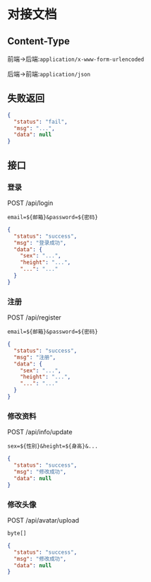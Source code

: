 # 对接文档


## Content-Type

前端->后端:`application/x-www-form-urlencoded`

后端->前端:`application/json`

## 失败返回

```json
{
  "status": "fail",
  "msg": "...",
  "data": null
}
```

## 接口

### 登录

POST /api/login

`email=${邮箱}&password=${密码}`

```json
{
  "status": "success",
  "msg": "登录成功",
  "data": {
    "sex": "...",
    "height": "...",
    "...": "..."
  }
}
```

### 注册

POST /api/register

`email=${邮箱}&password=${密码}`

```json
{
  "status": "success",
  "msg": "注册",
  "data": {
    "sex": "...",
    "height": "...",
    "...": "..."
  }
}
```

### 修改资料

POST /api/info/update

`sex=${性别}&height=${身高}&...`

```json
{
  "status": "success",
  "msg": "修改成功",
  "data": null
}
```

### 修改头像

POST /api/avatar/upload

`byte[]`

```json
{
  "status": "success",
  "msg": "修改成功",
  "data": null
}
```